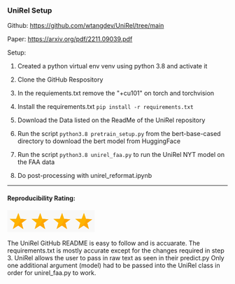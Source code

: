 ### UniRel Setup
  
Github: https://github.com/wtangdev/UniRel/tree/main

Paper: https://arxiv.org/pdf/2211.09039.pdf

Setup:

1. Created a python virtual env venv using python 3.8 and activate it

2. Clone the GitHub Respository

3. In the requiements.txt remove the "+cu101" on torch and torchvision

4. Install the requirements.txt `pip install -r requirements.txt`

5. Download the Data listed on the ReadMe of the UniRel repository

6. Run the script `python3.8 pretrain_setup.py` from the bert-base-cased directory  to download the bert model from HuggingFace 

7. Run the script `python3.8 unirel_faa.py` to run the UniRel NYT model on the FAA data

8. Do post-processing with unirel_reformat.ipynb
----------------------------
#### Reproducibility Rating:
<img src="../../figs/star_clip.jpg" alt="Star" width="50" height="50"><img src="../../figs/star_clip.jpg" alt="Star" width="50" height="50"><img src="../../figs/star_clip.jpg" alt="Star" width="50" height="50"><img src="../../figs/star_clip.jpg" alt="Star" width="50" height="50">

The UniRel GitHub README is easy to follow and is accuarate.
The requirements.txt is mostly accurate except for the changes required in step 3.
UniRel allows the user to pass in raw text as seen in their  predict.py
Only one additional argument (model) had to be passed into the UniRel class in order for unirel_faa.py to work.
